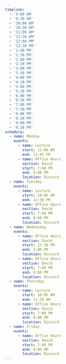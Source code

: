 ```yaml
---
timeline:
  - '9:00 AM'
  - '9:30 AM'
  - '10:00 AM'
  - '10:30 AM'
  - '11:00 AM'
  - '11:30 AM'
  - '12:00 PM'
  - '12:30 PM'
  - '1:00 PM'
  - '1:30 PM'
  - '2:00 PM'
  - '2:30 PM'
  - '3:00 PM'
  - '3:30 PM'
  - '4:00 PM'
  - '4:30 PM'
  - '5:00 PM'
  - '5:30 PM'
  - '6:00 PM'
  - '6:30 PM'
  - '7:00 PM'
  - '7:30 PM'
  - '8:00 PM'
  - '8:30 PM'
  - '9:00 PM'
  - '9:30 PM'
schedule:
  - name: Monday
    events:
      - name: Lecture
        start: 11:00 AM
        end: 11:45 PM
      - name: Office Hours
        section: David
        start: 7:00 PM
        end: 8:00 PM
        location: Discord
  - name: Tuesday
    events:
      - name: Lecture 
        start: 10:05 AM
        end: 12:30 PM
      - name: Office Hours
        section: David
        start: 7:00 PM
        end: 8:00 PM
        location: Discord
  - name: Wednesday
    events:
      - name: Office Hours
        section: David
        start: 12:30 PM
        end: 2:00 PM
        location: Discord
      - name: Office Hours
        section: David
        start: 7:00 PM
        end: 8:00 PM
        location: Discord
  - name: Thursday
    events:
      - name: Lecture 
        start: 10:05 AM
        end: 11:30 AM
      - name: Office Hours
        section: David
        start: 7:00 PM
        end: 8:00 PM
        location: Discord
  - name: Friday
    events:
      - name: Office Hours
        section: David
        start: 7:00 PM
        end: 8:00 PM
        location: Discord
---
```

